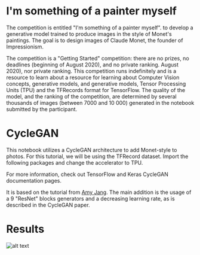 # I'm something of a painter myself

The competition is entitled "I'm something of a painter myself".
to develop a generative model trained to produce images in the style of Monet's paintings.
The goal is to design images of Claude Monet, the founder of Impressionism. 

The competition is a "Getting Started" competition: there are no prizes, no deadlines (beginning of August 2020), and no private ranking.
August 2020), nor private ranking. This competition runs indefinitely and is a resource to learn about
a resource for learning about Computer Vision concepts, generative models, and
generative models, Tensor Processing Units (TPU) and the TFRecords format for
TensorFlow.
The quality of the model, and the ranking of the competition, are determined by several
thousands of images (between 7000 and 10 000) generated in the notebook submitted by the
participant.


# CycleGAN

This notebook utilizes a CycleGAN architecture to add Monet-style to photos. For this tutorial, we will be using the TFRecord dataset. Import the following packages and change the accelerator to TPU.

For more information, check out TensorFlow and Keras CycleGAN documentation pages.

It is based on the tutorial from [Amy Jang](https://www.kaggle.com/code/amyjang/monet-cyclegan-tutorial/notebook). The main addition is the usage of a 9 "ResNet" blocks generators and a decreasing learning rate, as is described in the CycleGAN paper.

# Results

![alt text](https://www.kaggleusercontent.com/kf/100608821/eyJhbGciOiJkaXIiLCJlbmMiOiJBMTI4Q0JDLUhTMjU2In0..SJYdvr75eRZ2dPZu4DAu5Q.YzH8L1xXZOuDmVfxYhCx2vKtfuuFaTrIJpdNcn3ardhgibPt4Yk3xyIZrMN8n9sgf1zgFBAdkt48uOrtWhXwngc3qRRaA4vP0UpYXOIUVI_lufPgDyIot548NVxk0tARUZrw79lmp8Er3tUrABR6jiax0ln4UfIivfZi4GngHMtyTo-i00xB7cCDVwI9PvjgSCh6VpPmH3HJZ4i1Ss2rHJyyd0GrPaqhc1_tcZ3C5f6HyVohrOZrDeIz6OjyzCOwZn_39BntRAOY1Bw8XNxZIvK-wR8Kh-Bs2xB0iPQGV8J_w5Rt_oifL10zlQcs7WA5f3zkBszP3IIHgUvPld6yQWuCGWjA4kjt8gBCbyDP_g6h0Ryr4orFQmvkvVyFdDVpHHgHxHaJKtQ49cytrALPktYPG1kKIIetLdBCbUGbcIZVcnK5cOJKr1H5lslSYDzUPfXixgEA9RNWPQ4DteJGi3BPCjTcZTCvJaogGBAulJU6qm6QyXpHuVWO3-5zdYljMFFGksvWjFGRf6mZEufScu4tYmZXIrYOfrma13_E4GDMJF_xta_Mq5BislyGnRP5PLn901sWmeC03JTXrjzGx1ebIl8McOzBFViyirXedsNM-d7vKPgEFx9i6qp8-B6eYkuuMz-NKXRFXbW__ImZD-qNE3_oyyvJDjCmwH8TJQM._oFjM3YWicNlNcx0lJJXHg/__results___files/__results___40_0.png)
